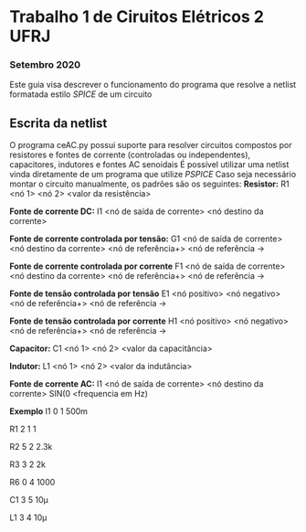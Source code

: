 # Trabalho 1 de Ciruitos Elétricos 2 UFRJ
### Setembro 2020
Este guia visa descrever o funcionamento do programa que resolve a netlist formatada estilo _SPICE_ de um circuito

## Escrita da netlist
O programa ceAC.py possui suporte para resolver circuitos compostos por resistores e fontes de corrente (controladas ou independentes), capacitores, indutores e fontes AC senoidais
É possível utilizar uma netlist vinda diretamente de um programa que utilize _PSPICE_
Caso seja necessário montar o circuito manualmente, os padrões são os seguintes:
**Resistor:**
  R1 <nó 1> <nó 2> <valor da resistência>

**Fonte de corrente DC:**
  I1 <nó de saída de corrente> <nó destino da corrente> <valor da corrente>

**Fonte de corrente controlada por tensão:**
  G1 <nó de saída de corrente> <nó destino da corrente> <nó de referência+> <nó de referência -> <valor do ganho>
  
**Fonte de corrente controlada por corrente**
  F1 <nó de saída de corrente> <nó destino da corrente> <nó de referência+> <nó de referência -> <valor do ganho>
  
**Fonte de tensão controlada por tensão**
  E1 <nó positivo> <nó negativo> <nó de referência+> <nó de referência -> <valor do ganho>
  
**Fonte de tensão controlada por corrente**
  H1 <nó positivo> <nó negativo> <nó de referência+> <nó de referência -> <valor do ganho>

**Capacitor:**
  C1 <nó 1> <nó 2> <valor da capacitância>

**Indutor:**
  L1 <nó 1> <nó 2> <valor da indutância>

**Fonte de corrente AC:**
  I1 <nó de saída de corrente> <nó destino da corrente> SIN(0 <amplitude de corrente> <frequencia em Hz)

**Exemplo**
I1 0 1 500m

R1 2 1 1

R2 5 2 2.3k

R3 3 2 2k

R6 0 4 1000

C1 3 5 10µ

L1 3 4 10µ

